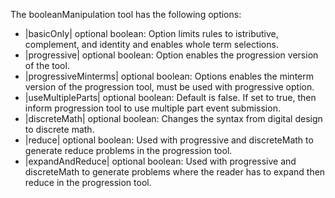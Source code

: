 The booleanManipulation tool has the following options:

* |basicOnly| optional boolean: Option limits rules to istributive, complement, and identity and enables whole term selections.
* |progressive| optional boolean: Option enables the progression version of the tool.
* |progressiveMinterms| optional boolean: Options enables the minterm version of the progression tool, must be used with progressive option.
* |useMultipleParts| optional boolean: Default is false. If set to true, then inform progression tool to use multiple part event submission.
* |discreteMath| optional boolean: Changes the syntax from digital design to discrete math.
* |reduce| optional boolean: Used with progressive and discreteMath to generate reduce problems in the progression tool.
* |expandAndReduce| optional boolean: Used with progressive and discreteMath to generate problems where the reader has to expand then reduce in the progression tool.
